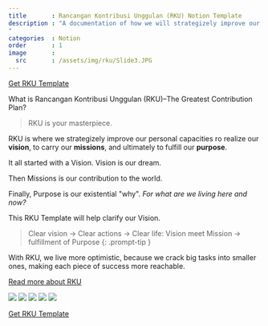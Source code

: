 ```yaml
---
title       : Rancangan Kontribusi Unggulan (RKU) Notion Template
description : "A documentation of how we will strategizely improve our capacities ro realize our **vision**, to carry our **missions**, and ultimately to fulfill our **purpose**. 
"
categories  : Notion
order       : 1
image       :
  src       : /assets/img/rku/Slide3.JPG
---
```


[Get RKU Template](https://www.notion.so/Template-RKU-20fa372e0fcb45069f6e707c86a6c13a)

What is Rancangan Kontribusi Unggulan (RKU)–The Greatest Contribution Plan?

> RKU is your masterpiece.

RKU is where we strategizely improve our personal capacities ro realize our **vision**, to carry our **missions**, and ultimately to fulfill our **purpose**. 

It all started with a Vision. Vision is our dream.

Then Missions is our contribution to the world.

Finally, Purpose is our existential "why". *For what are we living here and now?*

This RKU Template will help clarify our Vision.

> Clear vision → Clear actions → Clear life: Vision meet Mission → fulfillment of Purpose
{: .prompt-tip }

With RKU, we live more optimistic, because we crack big tasks into smaller ones, making each piece of success more reachable.

[Read more about RKU](https://www.notion.so/Mulai-Dari-Sini-603aa45f916b49a59c5bcf8f639b6dc0)

![](/assets/img/rku/Slide1.JPG)
![](/assets/img/rku/Slide2.JPG)
![](/assets/img/rku/Slide3.JPG)
![](/assets/img/rku/Slide4.JPG)
![](/assets/img/rku/Slide5.JPG)

[Get RKU Template](https://www.notion.so/Template-RKU-20fa372e0fcb45069f6e707c86a6c13a)